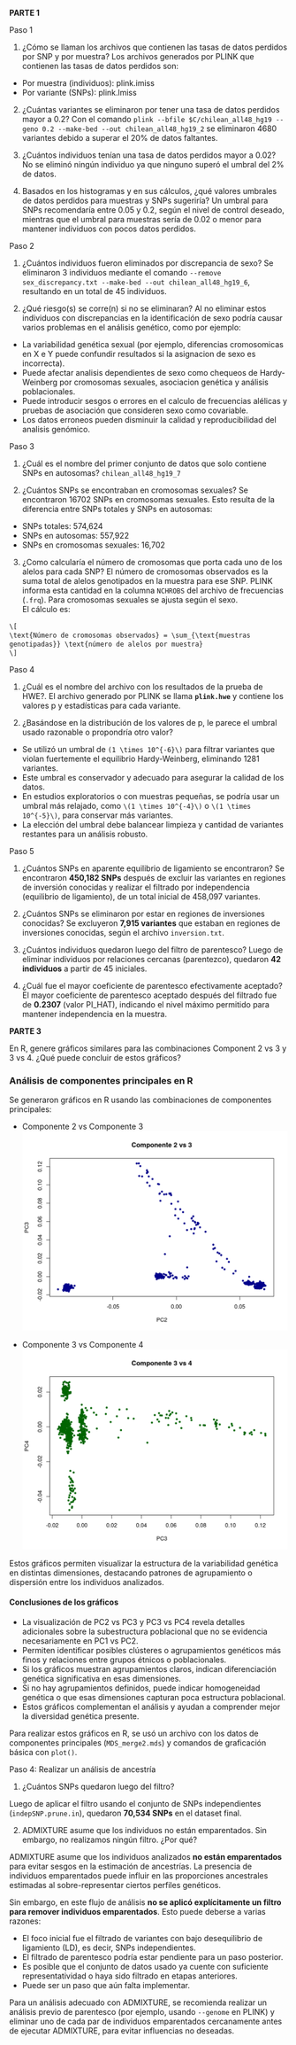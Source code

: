 **PARTE 1**

Paso 1

1. ¿Cómo se llaman los archivos que contienen las tasas de datos perdidos por SNP y por muestra?
Los archivos generados por PLINK que contienen las tasas de datos perdidos son:
- Por muestra (individuos): plink.imiss
- Por variante (SNPs): plink.lmiss

2. ¿Cuántas variantes se eliminaron por tener una tasa de datos perdidos mayor a 0.2?
Con el comando `plink --bfile $C/chilean_all48_hg19 --geno 0.2 --make-bed --out chilean_all48_hg19_2` se eliminaron 4680 variantes debido a superar el 20% de datos faltantes.

3. ¿Cuántos individuos tenían una tasa de datos perdidos mayor a 0.02?
No se eliminó ningún individuo ya que ninguno superó el umbral del 2% de datos.

4. Basados en los histogramas y en sus cálculos, ¿qué valores umbrales de datos perdidos para muestras y SNPs sugeriría?
Un umbral para SNPs recomendaría entre 0.05 y 0.2, según el nivel de control deseado, mientras que el umbral para muestras sería de 0.02 o menor para mantener individuos con pocos datos perdidos.

Paso 2

1. ¿Cuántos individuos fueron eliminados por discrepancia de sexo?
Se eliminaron 3 individuos mediante el comando `--remove sex_discrepancy.txt --make-bed --out chilean_all48_hg19_6`, resultando en un total de 45 individuos.

2. ¿Qué riesgo(s) se corre(n) si no se eliminaran? 
Al no eliminar estos individuos con discrepancias en la identificación de sexo podría causar varios problemas en el análisis genético, como por ejemplo:
- La variabilidad genética sexual (por ejemplo, diferencias cromosomicas en X e Y puede confundir resultados si la asignacion de sexo es incorrecta).
- Puede afectar analisis dependientes de sexo como chequeos de Hardy-Weinberg por cromosomas sexuales, asociacion genética y análisis poblacionales.
- Puede introducir sesgos o errores en el calculo de frecuencias alélicas y pruebas de asociación que consideren sexo como covariable. 
- Los datos erroneos pueden disminuir la calidad y reproducibilidad del analisis genómico.

Paso 3

1. ¿Cuál es el nombre del primer conjunto de datos que solo contiene SNPs en autosomas?
`chilean_all48_hg19_7`

2. ¿Cuántos SNPs se encontraban en cromosomas sexuales?
Se encontraron 16702 SNPs en cromosomas sexuales. Esto resulta de la diferencia entre SNPs totales y SNPs en autosomas:
- SNPs totales: 574,624  
- SNPs en autosomas: 557,922  
- SNPs en cromosomas sexuales: 16,702

3. ¿Como calcularía el número de cromosomas que porta cada uno de los alelos para cada SNP?
El número de cromosomas observados es la suma total de alelos genotipados en la muestra para ese SNP. PLINK informa esta cantidad en la columna `NCHROBS` del archivo de frecuencias (`.frq`). Para cromosomas sexuales se ajusta según el sexo.  
El cálculo es:

```
\[
\text{Número de cromosomas observados} = \sum_{\text{muestras genotipadas}} \text{número de alelos por muestra}
\]
```

Paso 4

1. ¿Cuál es el nombre del archivo con los resultados de la prueba de HWE?.
El archivo generado por PLINK se llama **`plink.hwe`** y contiene los valores p y estadísticas para cada variante.

2. ¿Basándose en la distribución de los valores de p, le parece el umbral usado razonable o propondría otro valor?
- Se utilizó un umbral de `(1 \times 10^{-6}\)` para filtrar variantes que violan fuertemente el equilibrio Hardy-Weinberg, eliminando 1281 variantes.
- Este umbral es conservador y adecuado para asegurar la calidad de los datos.
- En estudios exploratorios o con muestras pequeñas, se podría usar un umbral más relajado, como `\(1 \times 10^{-4}\)` o `\(1 \times 10^{-5}\)`, para conservar más variantes.
- La elección del umbral debe balancear limpieza y cantidad de variantes restantes para un análisis robusto.

Paso 5

1. ¿Cuántos SNPs en aparente equilibrio de ligamiento se encontraron?
Se encontraron **450,182 SNPs** después de excluir las variantes en regiones de inversión conocidas y realizar el filtrado por independencia (equilibrio de ligamiento), de un total inicial de 458,097 variantes.

2. ¿Cuántos SNPs se eliminaron por estar en regiones de inversiones conocidas?
Se excluyeron **7,915 variantes** que estaban en regiones de inversiones conocidas, según el archivo `inversion.txt`.

3. ¿Cuántos individuos quedaron luego del filtro de parentesco?
 Luego de eliminar individuos por relaciones cercanas (parentezco), quedaron **42 individuos** a partir de 45 iniciales.

4. ¿Cuál fue el mayor coeficiente de parentesco efectivamente aceptado?
El mayor coeficiente de parentesco aceptado después del filtrado fue de **0.2307** (valor PI_HAT), indicando el nivel máximo permitido para mantener independencia en la muestra.

**PARTE 3**

En R, genere gráficos similares para las combinaciones Component 2 vs 3 y 3 vs 4. ¿Qué puede concluir de estos gráficos?

### Análisis de componentes principales en R

Se generaron gráficos en R usando las combinaciones de componentes principales:

- Componente 2 vs Componente 3
![PC2_vs_PC3](imagenes/PC2_vs_PC3.png)

- Componente 3 vs Componente 4
![PC3 vs PC4](imagenes/PC3_vs_PC4.png)

Estos gráficos permiten visualizar la estructura de la variabilidad genética en distintas dimensiones, destacando patrones de agrupamiento o dispersión entre los individuos analizados.

#### Conclusiones de los gráficos

- La visualización de PC2 vs PC3 y PC3 vs PC4 revela detalles adicionales sobre la subestructura poblacional que no se evidencia necesariamente en PC1 vs PC2.
- Permiten identificar posibles clústeres o agrupamientos genéticos más finos y relaciones entre grupos étnicos o poblacionales.
- Si los gráficos muestran agrupamientos claros, indican diferenciación genética significativa en esas dimensiones.
- Si no hay agrupamientos definidos, puede indicar homogeneidad genética o que esas dimensiones capturan poca estructura poblacional.
- Estos gráficos complementan el análisis y ayudan a comprender mejor la diversidad genética presente.

Para realizar estos gráficos en R, se usó un archivo con los datos de componentes principales (`MDS_merge2.mds`) y comandos de graficación básica con `plot()`.

Paso 4: Realizar un análisis de ancestría

1. ¿Cuántos SNPs quedaron luego del filtro?

Luego de aplicar el filtro usando el conjunto de SNPs independientes (`indepSNP.prune.in`), quedaron **70,534 SNPs** en el dataset final.

2. ADMIXTURE asume que los individuos no están emparentados. Sin embargo, no realizamos ningún filtro. ¿Por qué?

ADMIXTURE asume que los individuos analizados **no están emparentados** para evitar sesgos en la estimación de ancestrías. La presencia de individuos emparentados puede influir en las proporciones ancestrales estimadas al sobre-representar ciertos perfiles genéticos.

Sin embargo, en este flujo de análisis **no se aplicó explícitamente un filtro para remover individuos emparentados**. Esto puede deberse a varias razones:

- El foco inicial fue el filtrado de variantes con bajo desequilibrio de ligamiento (LD), es decir, SNPs independientes.
- El filtrado de parentesco podría estar pendiente para un paso posterior.
- Es posible que el conjunto de datos usado ya cuente con suficiente representatividad o haya sido filtrado en etapas anteriores.
- Puede ser un paso que aún falta implementar.

Para un análisis adecuado con ADMIXTURE, se recomienda realizar un análisis previo de parentesco (por ejemplo, usando `--genome` en PLINK) y eliminar uno de cada par de individuos emparentados cercanamente antes de ejecutar ADMIXTURE, para evitar influencias no deseadas.

